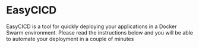 # EasyCICD
EasyCICD is a tool for quickly deploying your applications in a Docker Swarm environment. Please read the instructions below and you will be able to automate your deployment in a couple of minutes
